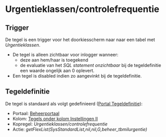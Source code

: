 # Urgentieklassen/controlefrequentie

## Trigger

De tegel is een trigger voor het doorkiesscherm naar naar een tabel met *Urgentieklassen*.

* De tegel is alleen zichtbaar voor inlogger wanneer:
  * deze aan hem/haar is toegekend
  * de evaluatie van het *SQL statement onzichtbaar* bij de tegeldefinitie een waarde ongelijk aan 0 oplevert.
* Een tegel is disabled indien zo aangevinkt bij de tegeldefinitie.

## Tegeldefinitie

De tegel is standaard als volgt gedefinieerd ([Portal Tegeldefinitie](../../../../instellen_inrichten/portaldefinitie/portal_tegel.md)):

* Portaal: [Beheerportaal](README.md)
* Kolom: [Tegels onder kolom Instellingen II](tegels_onder_kolom_instellingen_ii/README.md)
* Kopregel: *Urgentieklassen/controlefrequentie*
* Actie: *getFlexList(SysStandardList,nil,nil,G,beheer_tbmilurgentie)*
